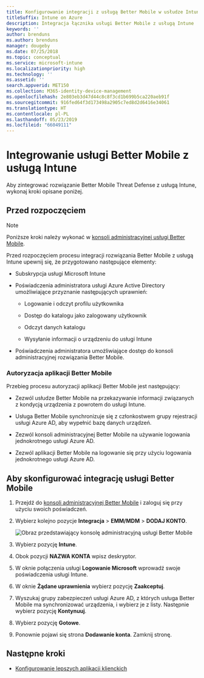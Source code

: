 ```yaml
---
title: Konfigurowanie integracji z usługą Better Mobile w usłudze Intune
titleSuffix: Intune on Azure
description: Integracja łącznika usługi Better Mobile z usługą Intune
keywords: ''
author: brenduns
ms.author: brenduns
manager: dougeby
ms.date: 07/25/2018
ms.topic: conceptual
ms.service: microsoft-intune
ms.localizationpriority: high
ms.technology: ''
ms.assetid: ''
search.appverid: MET150
ms.collection: M365-identity-device-management
ms.openlocfilehash: 2e803eb3d47d44c8c8f3cd1b699b5ca220aeb91f
ms.sourcegitcommit: 916fed64f3d173498a2905c7ed8d2d6416e34061
ms.translationtype: HT
ms.contentlocale: pl-PL
ms.lasthandoff: 05/23/2019
ms.locfileid: "66049111"
---
```

# <a name="integrate-better-mobile-with-intune"></a>Integrowanie usługi Better Mobile z usługą Intune

Aby zintegrować rozwiązanie Better Mobile Threat Defense z usługą Intune, wykonaj kroki opisane poniżej.

## <a name="before-you-begin"></a>Przed rozpoczęciem

> [!NOTE]
> Poniższe kroki należy wykonać w [konsoli administracyjnej usługi Better Mobile](https://aad.bmobi.net).

Przed rozpoczęciem procesu integracji rozwiązania Better Mobile z usługą Intune upewnij się, że przygotowano następujące elementy:

-   Subskrypcja usługi Microsoft Intune

-   Poświadczenia administratora usługi Azure Active Directory umożliwiające przyznanie następujących uprawnień:

    -   Logowanie i odczyt profilu użytkownika

    -   Dostęp do katalogu jako zalogowany użytkownik

    -   Odczyt danych katalogu

    -   Wysyłanie informacji o urządzeniu do usługi Intune

-   Poświadczenia administratora umożliwiające dostęp do konsoli administracyjnej rozwiązania Better Mobile.

### <a name="better-mobile-app-authorization"></a>Autoryzacja aplikacji Better Mobile

Przebieg procesu autoryzacji aplikacji Better Mobile jest następujący:

-   Zezwól usłudze Better Mobile na przekazywanie informacji związanych z kondycją urządzenia z powrotem do usługi Intune.

-   Usługa Better Mobile synchronizuje się z członkostwem grupy rejestracji usługi Azure AD, aby wypełnić bazę danych urządzeń.

-   Zezwól konsoli administracyjnej Better Mobile na używanie logowania jednokrotnego usługi Azure AD.

-   Zezwól aplikacji Better Mobile na logowanie się przy użyciu logowania jednokrotnego usługi Azure AD.

## <a name="to-set-up-better-mobile-integration"></a>Aby skonfigurować integrację usługi Better Mobile

1. Przejdź do [konsoli administracyjnej Better Mobile](https://aad.bmobi.net) i zaloguj się przy użyciu swoich poświadczeń.
2. Wybierz kolejno pozycje **Integracja** > **EMM/MDM** > **DODAJ KONTO**.

     ![Obraz przedstawiający konsolę administracyjną usługi Better Mobile](media/better_mobile_console.png)
 
3. Wybierz pozycję **Intune**.
4. Obok pozycji **NAZWA KONTA** wpisz deskryptor. 
5. W oknie połączenia usługi **Logowanie Microsoft** wprowadź swoje poświadczenia usługi Intune.
6. W oknie **Żądane uprawnienia** wybierz pozycję **Zaakceptuj**.
7. Wyszukaj grupy zabezpieczeń usługi Azure AD, z których usługa Better Mobile ma synchronizować urządzenia, i wybierz je z listy. Następnie wybierz pozycję **Kontynuuj**.
8. Wybierz pozycję **Gotowe**.
9. Ponownie pojawi się strona **Dodawanie konta**. Zamknij stronę. 

## <a name="next-steps"></a>Następne kroki

-   [Konfigurowanie lepszych aplikacji klienckich](mtd-apps-ios-app-configuration-policy-add-assign.md)

